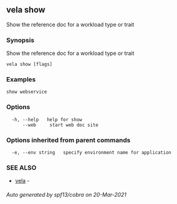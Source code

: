 ## vela show

Show the reference doc for a workload type or trait

### Synopsis

Show the reference doc for a workload type or trait

```
vela show [flags]
```

### Examples

```
show webservice
```

### Options

```
  -h, --help   help for show
      --web     start web doc site
```

### Options inherited from parent commands

```
  -e, --env string   specify environment name for application
```

### SEE ALSO

* [vela](vela.md)	 - 

###### Auto generated by spf13/cobra on 20-Mar-2021
